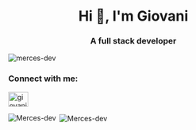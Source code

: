 <h1 align="center">Hi 👋, I'm Giovani</h1>
<h3 align="center">A full stack developer</h3>

<p align="left">
  <img
    src="https://komarev.com/ghpvc/?username=merces-dev&label=Profile%20views&color=0e75b6&style=flat"
    alt="merces-dev"
  />
</p>

<h3 align="left">Connect with me:</h3>
<p align="left">
  <a href="https://linkedin.com/in/giovani-merces" target="blank">
    <img
      align="center"
      src="https://raw.githubusercontent.com/rahuldkjain/github-profile-readme-generator/master/src/images/icons/Social/linked-in-alt.svg"
      alt="giovani-merces"
      height="30"
      width="40"
    />
  </a>
</p>

<p><img align="left" src="https://github-readme-stats.vercel.app/api/top-langs?username=Merces-dev&show_icons=true&locale=en&layout=compact" alt="Merces-dev" /></p>

<p>&nbsp;<img align="center" src="https://github-readme-streak-stats.herokuapp.com/?user=merces-dev&" alt="Merces-dev" /></p>
